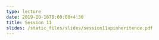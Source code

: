 ```yaml
---
type: lecture
date: 2019-10-16T8:00:00+4:30
title: Session 11
slides: /static_files/slides/session11apinheritence.pdf
---
```

